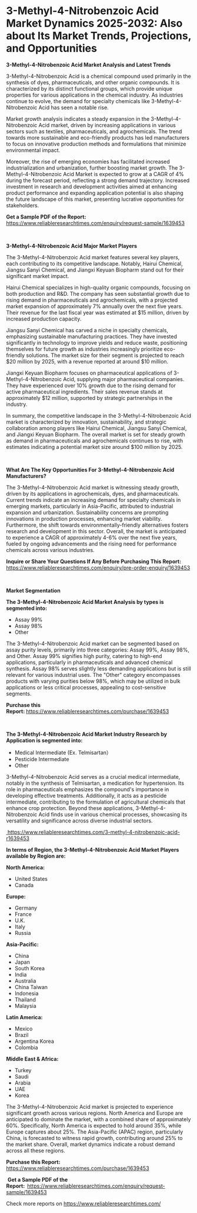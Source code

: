 <p><h1>3-Methyl-4-Nitrobenzoic Acid Market Dynamics 2025-2032: Also about Its Market Trends, Projections, and Opportunities</h1></p><p><strong>3-Methyl-4-Nitrobenzoic Acid Market Analysis and Latest Trends</strong></p>
<p><p>3-Methyl-4-Nitrobenzoic Acid is a chemical compound used primarily in the synthesis of dyes, pharmaceuticals, and other organic compounds. It is characterized by its distinct functional groups, which provide unique properties for various applications in the chemical industry. As industries continue to evolve, the demand for specialty chemicals like 3-Methyl-4-Nitrobenzoic Acid has seen a notable rise.</p><p>Market growth analysis indicates a steady expansion in the 3-Methyl-4-Nitrobenzoic Acid market, driven by increasing applications in various sectors such as textiles, pharmaceuticals, and agrochemicals. The trend towards more sustainable and eco-friendly products has led manufacturers to focus on innovative production methods and formulations that minimize environmental impact. </p><p>Moreover, the rise of emerging economies has facilitated increased industrialization and urbanization, further boosting market growth. The 3-Methyl-4-Nitrobenzoic Acid Market is expected to grow at a CAGR of 4% during the forecast period, reflecting a strong demand trajectory. Increased investment in research and development activities aimed at enhancing product performance and expanding application potential is also shaping the future landscape of this market, presenting lucrative opportunities for stakeholders.</p></p>
<p><strong>Get a Sample PDF of the Report:&nbsp;</strong> <a href="https://www.reliableresearchtimes.com/enquiry/request-sample/1639453?utm_campaign=2248&utm_medium=2&utm_source=Github&utm_content=ia&utm_term=01022025&utm_id=3-methyl-4-nitrobenzoic-acid">https://www.reliableresearchtimes.com/enquiry/request-sample/1639453</a></p>
<p>&nbsp;</p>
<p><strong>3-Methyl-4-Nitrobenzoic Acid Major Market Players</strong></p>
<p><p>The 3-Methyl-4-Nitrobenzoic Acid market features several key players, each contributing to its competitive landscape. Notably, Hairui Chemical, Jiangsu Sanyi Chemical, and Jiangxi Keyuan Biopharm stand out for their significant market impact.</p><p>Hairui Chemical specializes in high-quality organic compounds, focusing on both production and R&D. The company has seen substantial growth due to rising demand in pharmaceuticals and agrochemicals, with a projected market expansion of approximately 7% annually over the next five years. Their revenue for the last fiscal year was estimated at $15 million, driven by increased production capacity.</p><p>Jiangsu Sanyi Chemical has carved a niche in specialty chemicals, emphasizing sustainable manufacturing practices. They have invested significantly in technology to improve yields and reduce waste, positioning themselves for future growth as industries increasingly prioritize eco-friendly solutions. The market size for their segment is projected to reach $20 million by 2025, with a revenue reported at around $10 million.</p><p>Jiangxi Keyuan Biopharm focuses on pharmaceutical applications of 3-Methyl-4-Nitrobenzoic Acid, supplying major pharmaceutical companies. They have experienced over 10% growth due to the rising demand for active pharmaceutical ingredients. Their sales revenue stands at approximately $12 million, supported by strategic partnerships in the industry.</p><p>In summary, the competitive landscape in the 3-Methyl-4-Nitrobenzoic Acid market is characterized by innovation, sustainability, and strategic collaboration among players like Hairui Chemical, Jiangsu Sanyi Chemical, and Jiangxi Keyuan Biopharm. The overall market is set for steady growth as demand in pharmaceuticals and agrochemicals continues to rise, with estimates indicating a potential market size around $100 million by 2025.</p></p>
<p>&nbsp;</p>
<p><strong>What Are The Key Opportunities For 3-Methyl-4-Nitrobenzoic Acid Manufacturers?</strong></p>
<p><p>The 3-Methyl-4-Nitrobenzoic Acid market is witnessing steady growth, driven by its applications in agrochemicals, dyes, and pharmaceuticals. Current trends indicate an increasing demand for specialty chemicals in emerging markets, particularly in Asia-Pacific, attributed to industrial expansion and urbanization. Sustainability concerns are prompting innovations in production processes, enhancing market viability. Furthermore, the shift towards environmentally-friendly alternatives fosters research and development in this sector. Overall, the market is anticipated to experience a CAGR of approximately 4-6% over the next five years, fueled by ongoing advancements and the rising need for performance chemicals across various industries.</p></p>
<p><strong>Inquire or Share Your Questions If Any Before Purchasing This Report:</strong> <a href="https://www.reliableresearchtimes.com/enquiry/pre-order-enquiry/1639453?utm_campaign=2248&utm_medium=2&utm_source=Github&utm_content=ia&utm_term=01022025&utm_id=3-methyl-4-nitrobenzoic-acid">https://www.reliableresearchtimes.com/enquiry/pre-order-enquiry/1639453</a></p>
<p>&nbsp;</p>
<p><strong>Market Segmentation</strong></p>
<p><strong>The 3-Methyl-4-Nitrobenzoic Acid Market Analysis by types is segmented into:</strong></p>
<p><ul><li>Assay 99%</li><li>Assay 98%</li><li>Other</li></ul></p>
<p><p>The 3-Methyl-4-Nitrobenzoic Acid market can be segmented based on assay purity levels, primarily into three categories: Assay 99%, Assay 98%, and Other. Assay 99% signifies high purity, catering to high-end applications, particularly in pharmaceuticals and advanced chemical synthesis. Assay 98% serves slightly less demanding applications but is still relevant for various industrial uses. The "Other" category encompasses products with varying purities below 98%, which may be utilized in bulk applications or less critical processes, appealing to cost-sensitive segments.</p></p>
<p><strong>Purchase this Report:&nbsp;</strong><a href="https://www.reliableresearchtimes.com/purchase/1639453?utm_campaign=2248&utm_medium=2&utm_source=Github&utm_content=ia&utm_term=01022025&utm_id=3-methyl-4-nitrobenzoic-acid">https://www.reliableresearchtimes.com/purchase/1639453</a></p>
<p>&nbsp;</p>
<p><strong>The 3-Methyl-4-Nitrobenzoic Acid Market Industry Research by Application is segmented into:</strong></p>
<p><ul><li>Medical Intermediate (Ex. Telmisartan）</li><li>Pesticide Intermediate</li><li>Other</li></ul></p>
<p><p>3-Methyl-4-Nitrobenzoic Acid serves as a crucial medical intermediate, notably in the synthesis of Telmisartan, a medication for hypertension. Its role in pharmaceuticals emphasizes the compound's importance in developing effective treatments. Additionally, it acts as a pesticide intermediate, contributing to the formulation of agricultural chemicals that enhance crop protection. Beyond these applications, 3-Methyl-4-Nitrobenzoic Acid finds use in various chemical processes, showcasing its versatility and significance across diverse industrial sectors.</p></p>
<p><a href="https://www.reliableresearchtimes.com/3-methyl-4-nitrobenzoic-acid-r1639453?utm_campaign=2248&utm_medium=2&utm_source=Github&utm_content=ia&utm_term=01022025&utm_id=3-methyl-4-nitrobenzoic-acid">&nbsp;https://www.reliableresearchtimes.com/3-methyl-4-nitrobenzoic-acid-r1639453</a></p>
<p><strong>In terms of Region, the 3-Methyl-4-Nitrobenzoic Acid Market Players available by Region are:</strong></p>
<p>
    <p> <strong> North America: </strong>
        <ul>
            <li>United States</li>
            <li>Canada</li>
        </ul>
        </p> 
    <p> <strong> Europe: </strong>
        <ul>
            <li>Germany</li>
            <li>France</li>
            <li>U.K.</li>
            <li>Italy</li>
            <li>Russia</li>
        </ul>
        </p> 
    <p> <strong> Asia-Pacific: </strong>
        <ul>
            <li>China</li>
            <li>Japan</li>
            <li>South Korea</li>
            <li>India</li>
            <li>Australia</li>
            <li>China Taiwan</li>
            <li>Indonesia</li>
            <li>Thailand</li>
            <li>Malaysia</li>
        </ul>
        </p> 
    <p> <strong> Latin America: </strong>
        <ul>
            <li>Mexico</li>
            <li>Brazil</li>
            <li>Argentina Korea</li>
            <li>Colombia</li>
        </ul>
        </p> 
    <p> <strong> Middle East & Africa: </strong>
        <ul>
            <li>Turkey</li>
            <li>Saudi</li>
            <li>Arabia</li>
            <li>UAE</li>
            <li>Korea</li>
        </ul>
    </p>
    </p>
<p><p>The 3-Methyl-4-Nitrobenzoic Acid market is projected to experience significant growth across various regions. North America and Europe are anticipated to dominate the market, with a combined share of approximately 60%. Specifically, North America is expected to hold around 35%, while Europe captures about 25%. The Asia-Pacific (APAC) region, particularly China, is forecasted to witness rapid growth, contributing around 25% to the market share. Overall, market dynamics indicate a robust demand across all these regions.</p></p>
<p><strong>Purchase this Report: </strong><a href="https://www.reliableresearchtimes.com/purchase/1639453?utm_campaign=2248&utm_medium=2&utm_source=Github&utm_content=ia&utm_term=01022025&utm_id=3-methyl-4-nitrobenzoic-acid">https://www.reliableresearchtimes.com/purchase/1639453</a></p>
<p>&nbsp;<strong>Get a Sample PDF of the Report:&nbsp;&nbsp;</strong><a href="https://www.reliableresearchtimes.com/enquiry/request-sample/1639453?utm_campaign=2248&utm_medium=2&utm_source=Github&utm_content=ia&utm_term=01022025&utm_id=3-methyl-4-nitrobenzoic-acid">https://www.reliableresearchtimes.com/enquiry/request-sample/1639453</a></p>
<p><strong></strong></p>
<p>Check more reports on <a href="https://www.reliableresearchtimes.com/?utm_campaign=2248&utm_medium=2&utm_source=Github&utm_content=ia&utm_term=01022025&utm_id=3-methyl-4-nitrobenzoic-acid">https://www.reliableresearchtimes.com/</a></p>